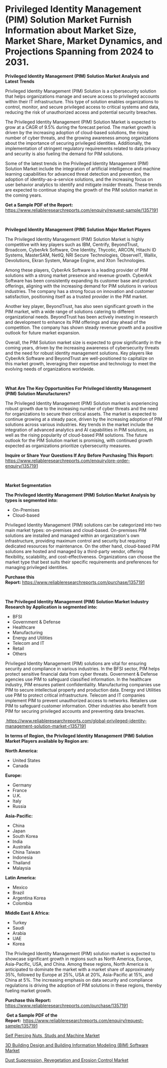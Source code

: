 <p><h1>Privileged Identity Management (PIM) Solution Market Furnish Information about Market Size, Market Share, Market Dynamics, and Projections Spanning from 2024 to 2031.</h1></p><p><strong>Privileged Identity Management (PIM) Solution Market Analysis and Latest Trends</strong></p>
<p><p>Privileged Identity Management (PIM) Solution is a cybersecurity solution that helps organizations manage and secure access to privileged accounts within their IT infrastructure. This type of solution enables organizations to control, monitor, and secure privileged access to critical systems and data, reducing the risk of unauthorized access and potential security breaches.</p><p>The Privileged Identity Management (PIM) Solution Market is expected to grow at a CAGR of 9.5% during the forecast period. The market growth is driven by the increasing adoption of cloud-based solutions, the rising number of cyber threats, and the growing awareness among organizations about the importance of securing privileged identities. Additionally, the implementation of stringent regulatory requirements related to data privacy and security is also fueling the demand for PIM solutions.</p><p>Some of the latest trends in the Privileged Identity Management (PIM) Solution Market include the integration of artificial intelligence and machine learning capabilities for advanced threat detection and prevention, the adoption of identity-as-a-service solutions, and the increasing focus on user behavior analytics to identify and mitigate insider threats. These trends are expected to continue shaping the growth of the PIM solution market in the coming years.</p></p>
<p><strong>Get a Sample PDF of the Report:&nbsp;</strong> <a href="https://www.reliableresearchreports.com/enquiry/request-sample/1357191">https://www.reliableresearchreports.com/enquiry/request-sample/1357191</a></p>
<p>&nbsp;</p>
<p><strong>Privileged Identity Management (PIM) Solution Major Market Players</strong></p>
<p><p>The Privileged Identity Management (PIM) Solution Market is highly competitive with key players such as IBM, Centrify, BeyondTrust, Broadcom, CyberArk Software, One Identity, Thycotic, ARCON, Hitachi ID Systems, MasterSAM, NetIQ, NRI Secure Technologies, ObserveIT, Wallix, Devolutions, Ekran System, Manage Engine, and Xton Technologies.</p><p>Among these players, CyberArk Software is a leading provider of PIM solutions with a strong market presence and revenue growth. CyberArk Software has been consistently expanding its customer base and product offerings, aligning with the increasing demand for PIM solutions in various industries. The company has a strong focus on innovation and customer satisfaction, positioning itself as a trusted provider in the PIM market.</p><p>Another key player, BeyondTrust, has also seen significant growth in the PIM market, with a wide range of solutions catering to different organizational needs. BeyondTrust has been actively investing in research and development to enhance its PIM offerings and stay ahead of the competition. The company has shown steady revenue growth and a positive outlook for future market expansion.</p><p>Overall, the PIM Solution market size is expected to grow significantly in the coming years, driven by the increasing awareness of cybersecurity threats and the need for robust identity management solutions. Key players like CyberArk Software and BeyondTrust are well-positioned to capitalize on this market growth, leveraging their expertise and technology to meet the evolving needs of organizations worldwide.</p></p>
<p>&nbsp;</p>
<p><strong>What Are The Key Opportunities For Privileged Identity Management (PIM) Solution Manufacturers?</strong></p>
<p><p>The Privileged Identity Management (PIM) Solution market is experiencing robust growth due to the increasing number of cyber threats and the need for organizations to secure their critical assets. The market is expected to continue growing at a steady pace, driven by the increasing adoption of PIM solutions across various industries. Key trends in the market include the integration of advanced analytics and AI capabilities in PIM solutions, as well as the rising popularity of cloud-based PIM solutions. The future outlook for the PIM Solution market is promising, with continued growth expected as organizations prioritize cybersecurity measures.</p></p>
<p><strong>Inquire or Share Your Questions If Any Before Purchasing This Report:</strong> <a href="https://www.reliableresearchreports.com/enquiry/pre-order-enquiry/1357191">https://www.reliableresearchreports.com/enquiry/pre-order-enquiry/1357191</a></p>
<p>&nbsp;</p>
<p><strong>Market Segmentation</strong></p>
<p><strong>The Privileged Identity Management (PIM) Solution Market Analysis by types is segmented into:</strong></p>
<p><ul><li>On-Premises</li><li>Cloud-based</li></ul></p>
<p><p>Privileged Identity Management (PIM) solutions can be categorized into two main market types: on-premises and cloud-based. On-premises PIM solutions are installed and managed within an organization's own infrastructure, providing maximum control and security but requiring dedicated resources for maintenance. On the other hand, cloud-based PIM solutions are hosted and managed by a third-party vendor, offering flexibility, scalability, and cost-effectiveness. Organizations can choose the market type that best suits their specific requirements and preferences for managing privileged identities.</p></p>
<p><strong>Purchase this Report:&nbsp;</strong><a href="https://www.reliableresearchreports.com/purchase/1357191">https://www.reliableresearchreports.com/purchase/1357191</a></p>
<p>&nbsp;</p>
<p><strong>The Privileged Identity Management (PIM) Solution Market Industry Research by Application is segmented into:</strong></p>
<p><ul><li>BFSI</li><li>Government & Defense</li><li>Healthcare</li><li>Manufacturing</li><li>Energy and Utilities</li><li>Telecom and IT</li><li>Retail</li><li>Others</li></ul></p>
<p><p>Privileged Identity Management (PIM) solutions are vital for ensuring security and compliance in various industries. In the BFSI sector, PIM helps protect sensitive financial data from cyber threats. Government & Defense agencies use PIM to safeguard classified information. In the healthcare industry, PIM ensures patient confidentiality. Manufacturing companies use PIM to secure intellectual property and production data. Energy and Utilities use PIM to protect critical infrastructure. Telecom and IT companies implement PIM to prevent unauthorized access to networks. Retailers use PIM to safeguard customer information. Other industries also benefit from PIM for securing privileged accounts and preventing data breaches.</p></p>
<p><a href="https://www.reliableresearchreports.com/global-privileged-identity-management-solution-market-r1357191">&nbsp;https://www.reliableresearchreports.com/global-privileged-identity-management-solution-market-r1357191</a></p>
<p><strong>In terms of Region, the Privileged Identity Management (PIM) Solution Market Players available by Region are:</strong></p>
<p>
    <p> <strong> North America: </strong>
        <ul>
            <li>United States</li>
            <li>Canada</li>
        </ul>
        </p> 
    <p> <strong> Europe: </strong>
        <ul>
            <li>Germany</li>
            <li>France</li>
            <li>U.K.</li>
            <li>Italy</li>
            <li>Russia</li>
        </ul>
        </p> 
    <p> <strong> Asia-Pacific: </strong>
        <ul>
            <li>China</li>
            <li>Japan</li>
            <li>South Korea</li>
            <li>India</li>
            <li>Australia</li>
            <li>China Taiwan</li>
            <li>Indonesia</li>
            <li>Thailand</li>
            <li>Malaysia</li>
        </ul>
        </p> 
    <p> <strong> Latin America: </strong>
        <ul>
            <li>Mexico</li>
            <li>Brazil</li>
            <li>Argentina Korea</li>
            <li>Colombia</li>
        </ul>
        </p> 
    <p> <strong> Middle East & Africa: </strong>
        <ul>
            <li>Turkey</li>
            <li>Saudi</li>
            <li>Arabia</li>
            <li>UAE</li>
            <li>Korea</li>
        </ul>
    </p>
    </p>
<p><p>The Privileged Identity Management (PIM) solution market is expected to showcase significant growth in regions such as North America, Europe, Asia-Pacific, USA, and China. Among these regions, North America is anticipated to dominate the market with a market share of approximately 35%, followed by Europe at 25%, USA at 20%, Asia-Pacific at 15%, and China at 5%. The increasing emphasis on data security and compliance regulations is driving the adoption of PIM solutions in these regions, thereby fueling market growth.</p></p>
<p><strong>Purchase this Report: </strong><a href="https://www.reliableresearchreports.com/purchase/1357191">https://www.reliableresearchreports.com/purchase/1357191</a></p>
<p>&nbsp;<strong>Get a Sample PDF of the Report:&nbsp;&nbsp;</strong><a href="https://www.reliableresearchreports.com/enquiry/request-sample/1357191">https://www.reliableresearchreports.com/enquiry/request-sample/1357191</a></p>
<p><strong></strong></p>
<p><p><a href="https://github.com/arionmp/Market-Research-Report-List-4/blob/main/self-piercing-nuts-studs-and-machine-market.md">Self Piercing Nuts, Studs and Machine Market</a></p><p><a href="https://github.com/markusgodoy/Market-Research-Report-List-4/blob/main/3d-building-design-and-building-information-modeling-bim-software-market.md">3D Building Design and Building Information Modeling (BIM) Software Market</a></p><p><a href="https://github.com/luckyshygirl/Market-Research-Report-List-5/blob/main/dust-suppression-revegetation-and-erosion-control-market.md">Dust Suppression, Revegetation and Erosion Control Market</a></p></p>
